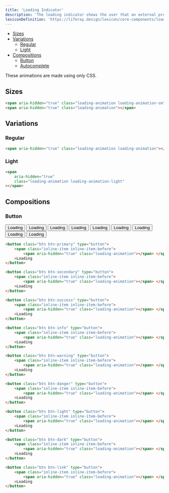 ```yaml
---
title: 'Loading Indicator'
description: 'The loading indicator shows the user that an external process, like a connection, is being executed.'
lexiconDefinition: 'https://liferay.design/lexicon/core-components/loading-indicator/'
---
```


<div class="nav-toc-absolute">
<div class="nav-toc">

-   [Sizes](#sizes)
-   [Variations](#variations)
    -   [Regular](#regular)
    -   [Light](#light)
-   [Compositions](#compositions)
    -   [Button](#button)
    -   [Autocomplete](#autocomplete)

</div>
</div>

<div class="clay-site-alert alert alert-info">
	These animations are made using only CSS.
</div>

## Sizes

<div class="sheet-example">
	<div class="row">
		<span aria-hidden="true" class="loading-animation loading-animation-sm"></span>
		<span aria-hidden="true" class="loading-animation"></span>
	</div>
</div>

```html
<span aria-hidden="true" class="loading-animation loading-animation-sm"></span>
<span aria-hidden="true" class="loading-animation"></span>
```

## Variations

### Regular

<div class="sheet-example">
	<span aria-hidden="true" class="loading-animation loading-animation"></span>
</div>

```html
<span aria-hidden="true" class="loading-animation loading-animation"></span>
```

### Light

<div class="bg-dark sheet-example">
	<span aria-hidden="true" class="loading-animation loading-animation-light"></span>
</div>

```html
<span
	aria-hidden="true"
	class="loading-animation loading-animation-light"
></span>
```

## Compositions

### Button

<div class="sheet-example">
	<button class="btn btn-primary" type="button">
		<span class="inline-item inline-item-before">
			<span aria-hidden="true" class="loading-animation"></span>
		</span>Loading
	</button>
	<button class="btn btn-secondary" type="button">
		<span class="inline-item inline-item-before">
			<span aria-hidden="true" class="loading-animation"></span>
		</span>Loading
	</button>
	<button class="btn btn-success" type="button">
		<span class="inline-item inline-item-before">
			<span aria-hidden="true" class="loading-animation"></span>
		</span>Loading
	</button>
	<button class="btn btn-info" type="button">
		<span class="inline-item inline-item-before">
			<span aria-hidden="true" class="loading-animation"></span>
		</span>Loading
	</button>
	<button class="btn btn-warning" type="button">
		<span class="inline-item inline-item-before">
			<span aria-hidden="true" class="loading-animation"></span>
		</span>Loading
	</button>
	<button class="btn btn-danger" type="button">
		<span class="inline-item inline-item-before">
			<span aria-hidden="true" class="loading-animation"></span>
		</span>Loading
	</button>
	<button class="btn btn-light" type="button">
		<span class="inline-item inline-item-before">
			<span aria-hidden="true" class="loading-animation"></span>
		</span>Loading
	</button>
	<button class="btn btn-dark" type="button">
		<span class="inline-item inline-item-before">
			<span aria-hidden="true" class="loading-animation"></span>
		</span>Loading
	</button>
	<button class="btn btn-link" type="button">
		<span class="inline-item inline-item-before">
			<span aria-hidden="true" class="loading-animation"></span>
		</span>Loading
	</button>
</div>

```html
<button class="btn btn-primary" type="button">
	<span class="inline-item inline-item-before">
		<span aria-hidden="true" class="loading-animation"></span> </span
	>Loading
</button>

<button class="btn btn-secondary" type="button">
	<span class="inline-item inline-item-before">
		<span aria-hidden="true" class="loading-animation"></span> </span
	>Loading
</button>

<button class="btn btn-success" type="button">
	<span class="inline-item inline-item-before">
		<span aria-hidden="true" class="loading-animation"></span> </span
	>Loading
</button>

<button class="btn btn-info" type="button">
	<span class="inline-item inline-item-before">
		<span aria-hidden="true" class="loading-animation"></span> </span
	>Loading
</button>

<button class="btn btn-warning" type="button">
	<span class="inline-item inline-item-before">
		<span aria-hidden="true" class="loading-animation"></span> </span
	>Loading
</button>

<button class="btn btn-danger" type="button">
	<span class="inline-item inline-item-before">
		<span aria-hidden="true" class="loading-animation"></span> </span
	>Loading
</button>

<button class="btn btn-light" type="button">
	<span class="inline-item inline-item-before">
		<span aria-hidden="true" class="loading-animation"></span> </span
	>Loading
</button>

<button class="btn btn-dark" type="button">
	<span class="inline-item inline-item-before">
		<span aria-hidden="true" class="loading-animation"></span> </span
	>Loading
</button>

<button class="btn btn-link" type="button">
	<span class="inline-item inline-item-before">
		<span aria-hidden="true" class="loading-animation"></span> </span
	>Loading
</button>
```
